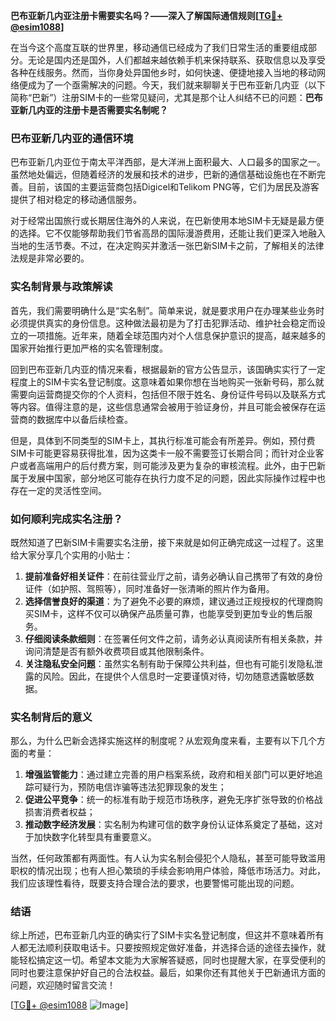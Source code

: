 **巴布亚新几内亚注册卡需要实名吗？——深入了解国际通信规则[[TG💪+ @esim1088](https://t.me/s/esim1088)]**

在当今这个高度互联的世界里，移动通信已经成为了我们日常生活的重要组成部分。无论是国内还是国外，人们都越来越依赖手机来保持联系、获取信息以及享受各种在线服务。然而，当你身处异国他乡时，如何快速、便捷地接入当地的移动网络便成为了一个亟需解决的问题。今天，我们就来聊聊关于巴布亚新几内亚（以下简称“巴新”）注册SIM卡的一些常见疑问，尤其是那个让人纠结不已的问题：**巴布亚新几内亚的注册卡是否需要实名制呢？**

### 巴布亚新几内亚的通信环境

巴布亚新几内亚位于南太平洋西部，是大洋洲上面积最大、人口最多的国家之一。虽然地处偏远，但随着经济的发展和技术的进步，巴新的通信基础设施也在不断完善。目前，该国的主要运营商包括Digicel和Telikom PNG等，它们为居民及游客提供了相对稳定的移动通信服务。

对于经常出国旅行或长期居住海外的人来说，在巴新使用本地SIM卡无疑是最方便的选择。它不仅能够帮助我们节省高昂的国际漫游费用，还能让我们更深入地融入当地的生活节奏。不过，在决定购买并激活一张巴新SIM卡之前，了解相关的法律法规是非常必要的。

### 实名制背景与政策解读

首先，我们需要明确什么是“实名制”。简单来说，就是要求用户在办理某些业务时必须提供真实的身份信息。这种做法最初是为了打击犯罪活动、维护社会稳定而设立的一项措施。近年来，随着全球范围内对个人信息保护意识的提高，越来越多的国家开始推行更加严格的实名管理制度。

回到巴布亚新几内亚的情况来看，根据最新的官方公告显示，该国确实实行了一定程度上的SIM卡实名登记制度。这意味着如果你想在当地购买一张新号码，那么就需要向运营商提交你的个人资料，包括但不限于姓名、身份证件号码以及联系方式等内容。值得注意的是，这些信息通常会被用于验证身份，并且可能会被保存在运营商的数据库中以备后续检查。

但是，具体到不同类型的SIM卡上，其执行标准可能会有所差异。例如，预付费SIM卡可能更容易获得批准，因为这类卡一般不需要签订长期合同；而针对企业客户或者高端用户的后付费方案，则可能涉及更为复杂的审核流程。此外，由于巴新属于发展中国家，部分地区可能存在执行力度不足的问题，因此实际操作过程中也存在一定的灵活性空间。

### 如何顺利完成实名注册？

既然知道了巴新SIM卡需要实名注册，接下来就是如何正确完成这一过程了。这里给大家分享几个实用的小贴士：

1. **提前准备好相关证件**：在前往营业厅之前，请务必确认自己携带了有效的身份证件（如护照、驾照等），同时准备好一张清晰的照片作为备用。
2. **选择信誉良好的渠道**：为了避免不必要的麻烦，建议通过正规授权的代理商购买SIM卡，这样不仅可以确保产品质量可靠，也能享受到更加专业的售后服务。
3. **仔细阅读条款细则**：在签署任何文件之前，请务必认真阅读所有相关条款，并询问清楚是否有额外收费项目或其他限制条件。
4. **关注隐私安全问题**：虽然实名制有助于保障公共利益，但也有可能引发隐私泄露的风险。因此，在提供个人信息时一定要谨慎对待，切勿随意透露敏感数据。

### 实名制背后的意义

那么，为什么巴新会选择实施这样的制度呢？从宏观角度来看，主要有以下几个方面的考量：

1. **增强监管能力**：通过建立完善的用户档案系统，政府和相关部门可以更好地追踪可疑行为，预防电信诈骗等违法犯罪现象的发生；
2. **促进公平竞争**：统一的标准有助于规范市场秩序，避免无序扩张导致的价格战损害消费者权益；
3. **推动数字经济发展**：实名制为构建可信的数字身份认证体系奠定了基础，这对于加快数字化转型具有重要意义。

当然，任何政策都有两面性。有人认为实名制会侵犯个人隐私，甚至可能导致滥用职权的情况出现；也有人担心繁琐的手续会影响用户体验，降低市场活力。对此，我们应该理性看待，既要支持合理合法的要求，也要警惕可能出现的问题。

### 结语

综上所述，巴布亚新几内亚的确实行了SIM卡实名登记制度，但这并不意味着所有人都无法顺利获取电话卡。只要按照规定做好准备，并选择合适的途径去操作，就能轻松搞定这一切。希望本文能为大家解答疑惑，同时也提醒大家，在享受便利的同时也要注意保护好自己的合法权益。最后，如果你还有其他关于巴新通讯方面的问题，欢迎随时留言交流！

[[TG💪+ @esim1088](https://t.me/s/esim1088) ![Image](https://i.postimg.cc/4NQfJmqS/Snipaste-2025-05-13-00-14-12.png)]